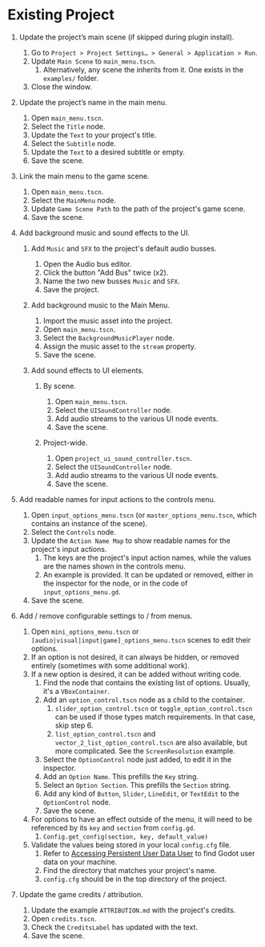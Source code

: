 # Existing Project


1.  Update the project’s main scene (if skipped during plugin install).
	

	1.  Go to `Project > Project Settings… > General > Application > Run`.
	2.  Update `Main Scene` to `main_menu.tscn`.
		1.  Alternatively, any scene the inherits from it. One exists in the `examples/` folder.
	3.  Close the window.
	

2.  Update the project’s name in the main menu.
	

	1.  Open `main_menu.tscn`.
	2.  Select the `Title` node.
	3.  Update the `Text` to your project's title.
	4.  Select the `Subtitle` node.
	5.  Update the `Text` to a desired subtitle or empty.
	6.  Save the scene.
	

3.  Link the main menu to the game scene.
	

	1.  Open `main_menu.tscn`.
	2.  Select the `MainMenu` node.
	3.  Update `Game Scene Path` to the path of the project's game scene.
	4.  Save the scene.
	

4.  Add background music and sound effects to the UI.

	1.  Add `Music` and `SFX` to the project's default audio busses.

		1.  Open the Audio bus editor.
		2.  Click the button "Add Bus" twice (x2).
		3.  Name the two new busses `Music` and `SFX`.
		4.  Save the project.

	2.  Add background music to the Main Menu.

		1.  Import the music asset into the project.
		2.  Open `main_menu.tscn`.
		3.  Select the `BackgroundMusicPlayer` node.
		4.  Assign the music asset to the `stream` property.
		5.  Save the scene.


	3.  Add sound effects to UI elements.

		1.  By scene.


			1.  Open `main_menu.tscn`.
			2.  Select the `UISoundController` node.
			3.  Add audio streams to the various UI node events.
			4.  Save the scene.  


		2.  Project-wide.


			1.  Open `project_ui_sound_controller.tscn`.
			2.  Select the `UISoundController` node.
			3.  Add audio streams to the various UI node events.
			4.  Save the scene.  


5.  Add readable names for input actions to the controls menu.
	

	1.  Open `input_options_menu.tscn` (or `master_options_menu.tscn`, which contains an instance of the scene).
	2.  Select the `Controls` node.
	3.  Update the `Action Name Map` to show readable names for the project's input actions.  
		1.  The keys are the project's input action names, while the values are the names shown in the controls menu.  
		2.  An example is provided. It can be updated or removed, either in the inspector for the node, or in the code of `input_options_menu.gd`.  
	4.  Save the scene.  


6.  Add / remove configurable settings to / from menus.
	

	1.  Open `mini_options_menu.tscn` or `[audio|visual|input|game]_options_menu.tscn` scenes to edit their options.
	2.  If an option is not desired, it can always be hidden, or removed entirely (sometimes with some additional work).
	3.  If a new option is desired, it can be added without writing code.
		1.  Find the node that contains the existing list of options. Usually, it's a `VBoxContainer`.
		2.  Add an `option_control.tscn` node as a child to the container.
			1.  `slider_option_control.tscn` or `toggle_option_control.tscn` can be used if those types match requirements. In that case, skip step 6.
			2.  `list_option_control.tscn` and `vector_2_list_option_control.tscn` are also available, but more complicated. See the `ScreenResolution` example.
		3.  Select the `OptionControl` node just added, to edit it in the inspector.
		4.  Add an `Option Name`. This prefills the `Key` string.
		5.  Select an `Option Section`. This prefills the `Section` string.
		6.  Add any kind of `Button`, `Slider`, `LineEdit`, or `TextEdit` to the `OptionControl` node.
		7.  Save the scene.
	4.  For options to have an effect outside of the menu, it will need to be referenced by its `key` and `section` from `config.gd`.
		1.  `Config.get_config(section, key, default_value)`
	5.  Validate the values being stored in your local `config.cfg` file.
		1.  Refer to [Accessing Persistent User Data User](https://docs.godotengine.org/en/stable/tutorials/io/data_paths.html#accessing-persistent-user-data-user) to find Godot user data on your machine.
		2.  Find the directory that matches your project's name.  
		3.  `config.cfg` should be in the top directory of the project.


7.  Update the game credits / attribution.
	

	1.  Update the example `ATTRIBUTION.md` with the project's credits.
	2.  Open `credits.tscn`.
	3.  Check the `CreditsLabel` has updated with the text.
	4.  Save the scene.
